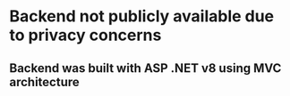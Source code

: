 # Backend not publicly available due to privacy concerns
## Backend was built with ASP .NET v8 using MVC architecture
